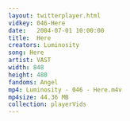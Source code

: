 ```yaml
---
layout: twitterplayer.html
vidkey: 046-Here
date:   2004-07-01 10:00:00
title:  Here
creators: Luminosity
song: Here
artist: VAST
width: 848
height: 480
fandoms: Angel
mp4: Luminosity - 046 - Here.m4v
mp4size: 44.36 MB
collection: playerVids
---
```


  <div>
  
  </div>
  